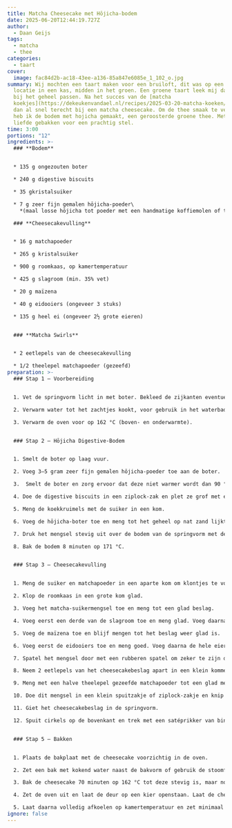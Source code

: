 ```yaml
---
title: Matcha Cheesecake met Hōjicha-bodem
date: 2025-06-20T12:44:19.727Z
author:
  - Daan Geijs
tags:
  - matcha
  - thee
categories:
  - taart
cover:
  image: fac84d2b-ac18-43ee-a136-85a847e6085e_1_102_o.jpg
summary: Wij mochten een taart maken voor een bruiloft, dit was op een prachtige
  locatie in een kas, midden in het groen. Een groene taart leek mij daarom mooi
  bij het geheel passen. Na het succes van de [matcha
  koekjes](https://dekeukenvandael.nl/recipes/2025-03-20-matcha-koeken/) kwam ik
  dan al snel terecht bij een matcha cheesecake. Om de thee smaak te versterken
  heb ik de bodem met hojicha gemaakt, een geroosterde groene thee. Met veel
  liefde gebakken voor een prachtig stel.
time: 3:00
portions: "12"
ingredients: >-
  ### **Bodem**


  * 135 g ongezouten boter

  * 240 g digestive biscuits

  * 35 gkristalsuiker

  * 7 g zeer fijn gemalen hōjicha-poeder\
    *(maal losse hōjicha tot poeder met een handmatige koffiemolen of theemolen)*

  ### **Cheesecakevulling**


  * 16 g matchapoeder

  * 265 g kristalsuiker

  * 900 g roomkaas, op kamertemperatuur

  * 425 g slagroom (min. 35% vet)

  * 20 g maïzena

  * 40 g eidooiers (ongeveer 3 stuks)

  * 135 g heel ei (ongeveer 2½ grote eieren)


  ### **Matcha Swirls**


  * 2 eetlepels van de cheesecakevulling

  * 1/2 theelepel matchapoeder (gezeefd)
preparation: >-
  ### Stap 1 – Voorbereiding


  1. Vet de springvorm licht in met boter. Bekleed de zijkanten eventueel met bakpapier.

  2. Verwarm water tot het zachtjes kookt, voor gebruik in het waterbad.

  3. Verwarm de oven voor op 162 °C (boven- en onderwarmte).


  ### Stap 2 – Hōjicha Digestive-Bodem


  1. Smelt de boter op laag vuur.

  2. Voeg 3–5 gram zeer fijn gemalen hōjicha-poeder toe aan de boter.

  3.  Smelt de boter en zorg ervoor dat deze niet warmer wordt dan 90 °C . Je kunt de thee toevoegen wanneer er een laagje gesmolten boter in de pan zit. Wanneer de boter 90 °C is zet dan het vuur uit. Laat de boter 5 tot 8 minuten trekken.

  4. Doe de digestive biscuits in een ziplock-zak en plet ze grof met een deegroller. Laat wat kruimstructuur over.

  5. Meng de koekkruimels met de suiker in een kom.

  6. Voeg de hōjicha-boter toe en meng tot het geheel op nat zand lijkt.

  7. Druk het mengsel stevig uit over de bodem van de springvorm met de achterkant van een lepel of maatbeker.

  8. Bak de bodem 8 minuten op 171 °C. 


  ### Stap 3 – Cheesecakevulling


  1. Meng de suiker en matchapoeder in een aparte kom om klontjes te voorkomen.

  2. Klop de roomkaas in een grote kom glad.

  3. Voeg het matcha-suikermengsel toe en meng tot een glad beslag.

  4. Voeg eerst een derde van de slagroom toe en meng glad. Voeg daarna de rest van de slagroom toe.

  5. Voeg de maïzena toe en blijf mengen tot het beslag weer glad is.

  6. Voeg eerst de eidooiers toe en meng goed. Voeg daarna de hele eieren toe, één voor één.

  7. Spatel het mengsel door met een rubberen spatel om zeker te zijn dat alles goed gemengd is.

  8. Neem 2 eetlepels van het cheesecakebeslag apart in een klein kommetje.

  9. Meng met een halve theelepel gezeefde matchapoeder tot een glad mengsel. 

  10. Doe dit mengsel in een klein spuitzakje of ziplock-zakje en knip een klein puntje af.

  11. Giet het cheesecakebeslag in de springvorm.

  12. Spuit cirkels op de bovenkant en trek met een satéprikker van binnen naar buiten om een marble-effect te maken.


  ### Stap 5 – Bakken


  1. Plaats de bakplaat met de cheesecake voorzichtig in de oven.

  2. Z﻿et een bak met kokend water naast de bakvorm of gebruik de stoomfunctie van de oven.

  3. Bak de cheesecake 70 minuten op 162 °C tot deze stevig is, maar nog licht wiebelt in het midden.

  4. Zet de oven uit en laat de deur op een kier openstaan. Laat de cheesecake 30 minuten in de oven afkoelen.

  5. Laat daarna volledig afkoelen op kamertemperatuur en zet minimaal 5 uur in de koelkast tot de cheesecake volledig koud is.
ignore: false
---
```

